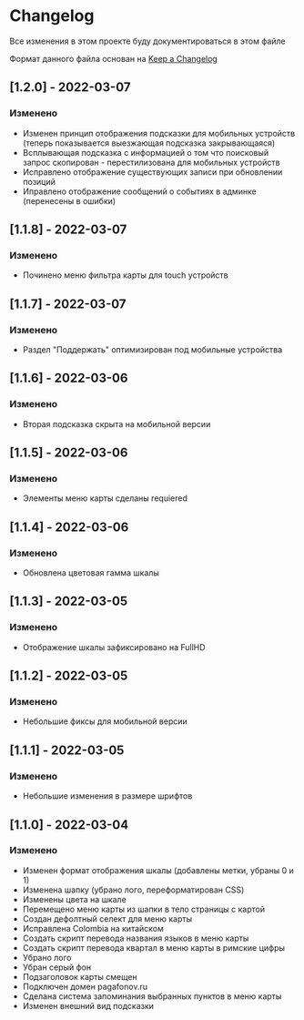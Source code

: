 # Changelog
Все изменения в этом проекте буду документироваться в этом файле

Формат данного файла основан на [Keep a Changelog](https://keepachangelog.com/en/1.0.0/)

## [1.2.0] - 2022-03-07
### Изменено
- Изменен принцип отображения подсказки для мобильных устройств (теперь показывается выезжающая подсказка закрывающаяся)
- Всплывающая подсказка с информацией о том что поисковый запрос скопирован - перестилизована для мобильных устройств
- Исправлено отображение существующих записи при обновлении позиций
- Иправлено отображение сообщений о событиях в админке (перенесены в ошибки)

## [1.1.8] - 2022-03-07
### Изменено
- Починено меню фильтра карты для touch устройств

## [1.1.7] - 2022-03-07
### Изменено
- Раздел "Поддержать" оптимизирован под мобильные устройства

## [1.1.6] - 2022-03-06
### Изменено
- Вторая подсказка скрыта на мобильной версии

## [1.1.5] - 2022-03-06
### Изменено
- Элементы меню карты сделаны requiered

## [1.1.4] - 2022-03-06
### Изменено
- Обновлена цветовая гамма шкалы

## [1.1.3] - 2022-03-05
### Изменено
- Отображение шкалы зафиксировано на FullHD

## [1.1.2] - 2022-03-05
### Изменено
- Небольшие фиксы для мобильной версии

## [1.1.1] - 2022-03-05
### Изменено
- Небольшие изменения в размере шрифтов

## [1.1.0] - 2022-03-04
### Изменено
- Изменен формат отображения шкалы (добавлены метки, убраны 0 и 1)
- Изменена шапку (убрано лого, переформатирован CSS)
- Изменены цвета на шкале
- Перемещено меню карты из шапки в тело страницы с картой
- Создан дефолтный селект для меню карты
- Исправлена Colombia на китайском
- Создать скрипт перевода названия языков в меню карты
- Создать скрипт перевода квартал в меню карты в римские цифры
- Убрано лого
- Убран серый фон
- Подзаголовок карты смещен
- Подключен домен pagafonov.ru
- Сделана система запоминания выбранных пунктов в меню карты
- Изменен внешний вид подсказки

